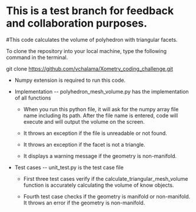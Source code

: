 # This is a test branch for feedback and collaboration purposes. 

#This code calculates the volume of polyhedron with triangular facets. 

To clone the repository into your local machine, type the following command in the terminal. 

git clone https://github.com/vchalama/Xometry_coding_challenge.git

* Numpy extension is required to run this code. 

* Implementation -- polyhedron_mesh_volume.py has the implementation of all functions 

    * When you run this python file, it will ask for the numpy array file name including its path. After the file name
      is entered, code will execute and will output the volume on the screen. 

    * It throws an exception if the file is unreadable or not found. 

    * It throws an exception if the facet is not a triangle. 

    * It displays a warning message if the geometry is non-manifold.


* Test cases -- unit_test.py is the test case file

  * First three test cases verify if the calculate_triangular_mesh_volume function is 
    accurately calculating the volume of know objects. 

  * Fourth test case checks if the geometry is manifold or non-manifold.
    It throws an error if the geometry is non-manifold.
